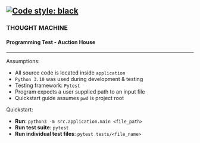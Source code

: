[![Code style: black](https://img.shields.io/badge/code%20style-black-000000.svg)](https://github.com/psf/black) 
---

### THOUGHT MACHINE

#### Programming Test - Auction House

---

Assumptions:

 - All source code is located inside `application`
 - `Python 3.10` was used during development & testing
 - Testing framework: `Pytest`
 - Program expects a user supplied path to an input file
 - Quickstart guide assumes `pwd` is project root

Quickstart:

 - **Run**: `python3 -m src.application.main <file_path>`
 - **Run test suite**: `pytest`
 - **Run individual test files**: `pytest tests/<file_name>`
